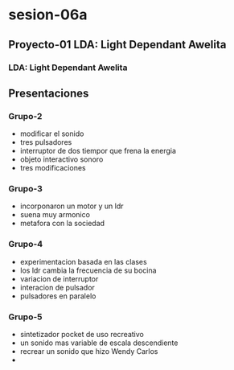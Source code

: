 # sesion-06a
## Proyecto-01 LDA: Light Dependant Awelita
### LDA: Light Dependant Awelita

## Presentaciones
### Grupo-2
- modificar el sonido
- tres pulsadores
- interruptor de dos tiempor que frena la energia
- objeto interactivo sonoro
- tres modificaciones

### Grupo-3
- incorponaron un motor y un ldr
- suena muy armonico
- metafora con la sociedad

### Grupo-4
- experimentacion basada en las clases
- los ldr cambia la frecuencia de su bocina
- variacion de interruptor
- interacion de pulsador
- pulsadores en paralelo

### Grupo-5
- sintetizador pocket de uso recreativo
- un sonido mas variable de escala descendiente
- recrear un sonido que hizo Wendy Carlos
- 
